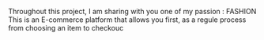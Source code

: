 Throughout this project, I am sharing with you one of my passion : FASHION 
This is an E-commerce platform that allows you first, as a regule process from choosing an item to checkouc
